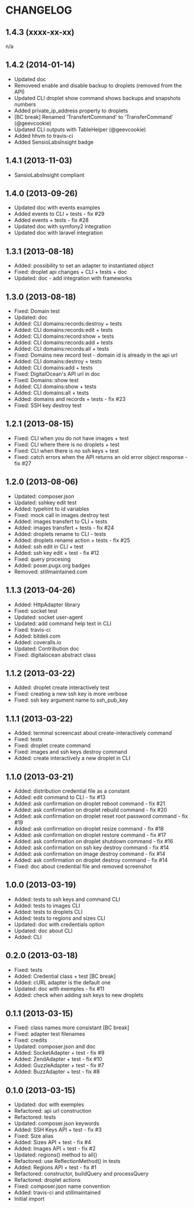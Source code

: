 CHANGELOG
=========

1.4.3 (xxxx-xx-xx)
------------------

n/a

1.4.2 (2014-01-14)
------------------

* Updated doc
* Removeed enable and disable backup to droplets (removed from the API)
* Updated CLI droplet show command shows backups and snapshots numbers
* Added private_ip_address property to droplets
* [BC break] Renamed 'TransfertCommand' to 'TransferCommand' (@geevcookie)
* Updated CLI outputs with TableHelper (@geevcookie)
* Added hhvm to travis-ci
* Added SensioLabsInsight badge

1.4.1 (2013-11-03)
------------------

* SansioLabsInsight compliant

1.4.0 (2013-09-26)
------------------

* Updated doc with events examples
* Added events to CLI + tests - fix #29
* Added events + tests - fix #28
* Updated doc with symfony2 integration
* Updated doc with laravel integration

1.3.1 (2013-08-18)
------------------

* Added: possibility to set an adapter to instantiated object
* Fixed: droplet api changes + CLI + tests + doc
* Updated: doc - add integration with frameworks

1.3.0 (2013-08-18)
------------------

* Fixed: Domain test
* Updated: doc
* Added: CLI domains:records:destroy + tests
* Added: CLI domains:records:edit + tests
* Added: CLI domains:record:show + tests
* Added: CLI domains:records:add + tests
* Added: CLI domains:records:all + tests
* Fixed: Domains new record test - domain id is already in the api url
* Added: CLI domains:destroy + tests
* Added: CLI domains:add + tests
* Fixed: DigitalOcean's API url in doc
* Fixed: Domains::show test
* Added: CLI domains:show + tests
* Added: CLI domains:all + tests
* Added: domains and records + tests - fix #23
* Fixed: SSH key destroy test

1.2.1 (2013-08-15)
------------------

* Fixed: CLI when you do not have images + test
* Fixed: CLI where there is no droplets + test
* Fixed: CLI when there is no ssh keys + test
* Fixed: catch errors when the API returns an old error object response - fix #27

1.2.0 (2013-08-06)
------------------

* Updated: composer.json
* Updated: sshkey edit test
* Added: typehint to id variables
* Fixed: mock call in images destroy test
* Added: images transfert to CLI + tests
* Added: images transfert + tests - fix #24
* Added: droplets rename to CLI - tests
* Added: droplets rename action + tests - fix #25
* Added: ssh edit in CLI + test
* Added: ssh key edit + test - fix #12
* Fixed: query procesing
* Added: poser.pugx.org badges
* Removed: stillmaintained.com

1.1.3 (2013-04-26)
------------------

* Added: HttpAdapter library
* Fixed: socket test
* Updated: socket user-agent
* Updated: add command help text in CLI
* Fixed: travis-ci
* Added: bitdeli.com
* Added: coveralls.io
* Updated: Contribution doc
* Fixed: digitalocean abstract class

1.1.2 (2013-03-22)
------------------

* Added: droplet create interactively test
* Fixed: creating a new ssh key is more verbose
* Fixed: ssh key argument name to ssh_pub_key

1.1.1 (2013-03-22)
------------------

* Added: terminal screencast about create-interactively command
* Fixed: tests
* Fixed: droplet create command
* Fixed: images and ssh keys destroy command
* Added: create interactively a new droplet in CLI

1.1.0 (2013-03-21)
------------------

* Added: distribution credential file as a constant
* Added: edit command to CLI - fix #13
* Added: ask confirmation on droplet reboot command - fix #21
* Added: ask confirmation on droplet rebuild command - fix #20
* Added: ask confirmation on droplet reset root password command - fix #19
* Added: ask confirmation on droplet resize command - fix #18
* Added: ask confirmation on droplet restore command - fix #17
* Added: ask confirmation on droplet shutdown command - fix #16
* Added: ask confirmation on ssh key destroy command - fix #14
* Added: ask confirmation on image destroy command - fix #14
* Added: ask confirmation on droplet destroy command - fix #14
* Fixed: doc about credential file and removed screenshot

1.0.0 (2013-03-19)
------------------

* Added: tests to ssh keys and command CLI
* Added: tests to images CLI
* Added: tests to droplets CLI
* Added: tests to regions and sizes CLI
* Updated: doc with credentials option
* Updated: doc about CLI
* Added: CLI

0.2.0 (2013-03-18)
------------------

* Fixed: tests
* Added: Credential class + test [BC break]
* Added: cURL adapter is the default one
* Updated: doc with exemples - fix #11
* Added: check when adding ssh keys to new droplets

0.1.1 (2013-03-15)
------------------

* Fixed: class names more consistant [BC break]
* Fixed: adapter test filenames
* Fixed: credits
* Updated: composer.json and doc
* Added: SocketAdapter + test - fix #9
* Added: ZendAdapter + test - fix #10
* Added: GuzzleAdapter + test - fix #7
* Added: BuzzAdapter + test - fix #8

0.1.0 (2013-03-15)
------------------

* Updated: doc with exemples
* Refactored: api url construction
* Refactored: tests
* Updated: composer.json keywords
* Added: SSH Keys API + test - fix #3
* Fixed: Size alias
* Added: Sizes API + test - fix #4
* Added: Images API + test - fix #2
* Updated: regions() method to all()
* Refactored: use ReflectionMethod() in tests
* Added: Regions API + test - fix #1
* Refactored: constructor, buildQuery and processQuery
* Refactored: droplet actions
* Fixed: composer.json name convention
* Added: travis-ci and stillmaintained
* Initial import
